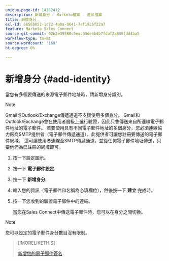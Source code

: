 ```yaml
---
unique-page-id: 14352412
description: 新增身分 — Marketo檔案 — 產品檔案
title: 新增身分
exl-id: 6656b852-1c72-4a0a-b641-7ef1925f22a7
feature: Marketo Sales Connect
source-git-commit: 02b2e39580c5eac63de4b4b7fdaf2a835fdd4ba5
workflow-type: tm+mt
source-wordcount: '169'
ht-degree: 0%

---
```


# 新增身分 {#add-identity}

當您有多個要傳送的來源電子郵件地址時，請新增身分識別。

>[!NOTE]
>
>Gmail或Outlook/Exchange傳遞通道不支援使用多個身分。 Gmail和Outlook/Exchange會在使用者層級上進行驗證，因此只會傳送來自所連線電子郵件地址的電子郵件。 若要使用具有不同電子郵件地址的多個身分，您必須連線協力廠商SMTP提供者（電子郵件傳遞通道），此提供者可讓您註冊要傳送的電子郵件網域。 這可讓使用者連線至SMTP傳遞通道，並從任何電子郵件地址傳送，只要他們為已註冊的網域即可。

1. 按一下設定圖示。

1. 按一下 **電子郵件設定**.

1. 按一下 **新增身分**.

1. 輸入您的資訊（電子郵件和名稱為必填欄位），然後按一下 **建立** 完成時。

1. 按一下您收到的驗證電子郵件中的連結。

   當您在Sales Connect中傳送電子郵件時，您可以在身分之間切換。

>[!NOTE]
>
>您可以設定的電子郵件身分數目沒有限制。

>[!MORELIKETHIS]
>
>[新增您的電子郵件簽名](/help/marketo/product-docs/marketo-sales-connect/getting-started/email-settings/add-your-email-signature.md).
